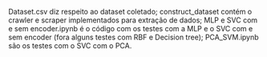 Dataset.csv diz respeito ao dataset coletado;
construct_dataset contém o crawler e scraper implementados para extração de dados;
MLP e SVC com e sem encoder.ipynb é o código com os testes com a MLP e o SVC com e sem encoder (fora alguns testes com RBF e Decision tree);
PCA_SVM.ipynb são os testes com o SVC com o PCA.
